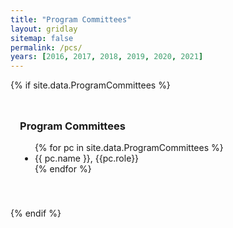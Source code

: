 ```yaml
---
title: "Program Committees"
layout: gridlay
sitemap: false
permalink: /pcs/
years: [2016, 2017, 2018, 2019, 2020, 2021]
---
```


<style>
.jumbotron{
    padding:3%;
    padding-bottom:10px;
    padding-top:10px;
    margin-top:10px;
    margin-bottom:30px;
}
</style>

{% if site.data.ProgramCommittees %}

<div class="jumbotron">
  <h3>Program Committees</h3>
  <ul>
    {% for pc in site.data.ProgramCommittees %}
      <li>{{ pc.name }}, {{pc.role}}</li>
    {% endfor %}
  </ul>
</div>

{% endif %}